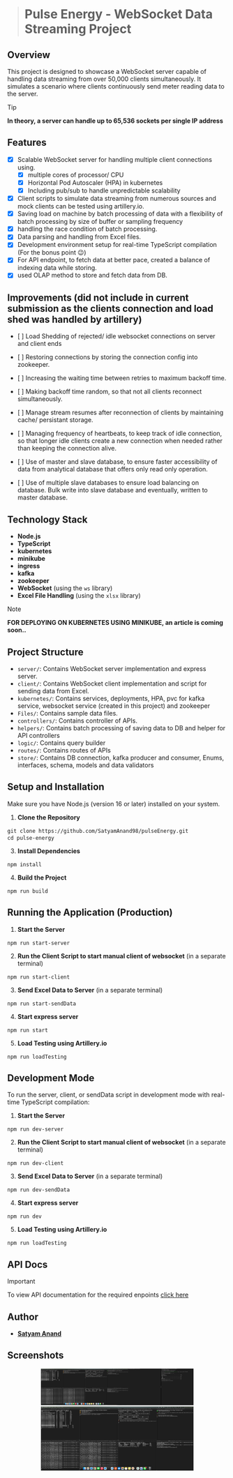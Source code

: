 > # Pulse Energy - WebSocket Data Streaming Project

## Overview

This project is designed to showcase a WebSocket server capable of handling data streaming from over 50,000 clients simultaneously. It simulates a scenario where clients continuously send meter reading data to the server.

> [!TIP]
> **In theory, a server can handle up to 65,536 sockets per single IP address**

## Features

- [x] Scalable WebSocket server for handling multiple client connections using.
    -  [x] multiple cores of processor/ CPU
    -  [x] Horizontal Pod Autoscaler (HPA) in kubernetes
    -  [x] Including pub/sub to handle unpredictable scalability
      
-   [x] Client scripts to simulate data streaming from numerous sources and mock clients can be tested using artillery.io.
-   [x] Saving load on machine by batch processing of data with a flexibility of batch processing by size of buffer or sampling frequency
-   [x] handling the race condition of batch processing.
-   [x] Data parsing and handling from Excel files.
-   [x] Development environment setup for real-time TypeScript compilation (For the bonus point 😉)
-   [x] For API endpoint, to fetch data at better pace, created a balance of indexing data while storing.
-   [x] used OLAP method to store and fetch data from DB.

## Improvements (did not include in current submission as the clients connection and load shed was handled by artillery)

-    [ ] Load Shedding of rejected/ idle websocket connections on server and client ends
-    [ ] Restoring connections by storing the connection config into zookeeper.
-    [ ] Increasing the waiting time between retries to maximum backoff time.
-    [ ] Making backoff time random, so that not all clients reconnect simultaneously.
-    [ ] Manage stream resumes after reconnection of clients by maintaining cache/ persistant storage.
-    [ ] Managing frequency of heartbeats, to keep track of idle connection, so that longer idle clients create a new connection when needed rather than keeping the connection alive.

-    [ ] Use of master and slave database, to ensure faster accessibility of data from analytical database that offers only read only operation.
-    [ ] Use of multiple slave databases to ensure load balancing on database. Bulk write into slave database and eventually, written to master database.

## Technology Stack

-   **Node.js**
-   **TypeScript**
-   **kubernetes**
-   **minikube**
-   **ingress**
-   **kafka**
-   **zookeeper**
-   **WebSocket** (using the `ws` library)
-   **Excel File Handling** (using the `xlsx` library)

> [!NOTE]
> **FOR DEPLOYING ON KUBERNETES USING MINIKUBE, an article is coming soon..**

## Project Structure

-   `server/`: Contains WebSocket server implementation and express server.
-   `client/`: Contains WebSocket client implementation and script for sending data from Excel.
-   `kubernetes/`: Contains services, deployments, HPA, pvc for kafka service, websocket service (created in this project) and zookeeper
-   `Files/`: Contains sample data files.
-   `controllers/`: Contains controller of APIs.
-   `helpers/`: Contains batch processing of saving data to DB and helper for API controllers
-   `logic/`: Contains query builder
-   `routes/`: Contains routes of APIs
-   `store/`: Contains DB connection, kafka producer and consumer, Enums, interfaces, schema, models and data validators

## Setup and Installation

Make sure you have Node.js (version 16 or later) installed on your system.

1. **Clone the Repository**

```
git clone https://github.com/SatyamAnand98/pulseEnergy.git
cd pulse-energy
```

3. **Install Dependencies**

```
npm install
```

4. **Build the Project**

```
npm run build
```

## Running the Application (Production)

1. **Start the Server**

```
npm run start-server
```

2. **Run the Client Script to start manual client of websocket** (in a separate terminal)

```
npm run start-client
```

3. **Send Excel Data to Server** (in a separate terminal)

```
npm run start-sendData
```

4. **Start express server**
```
npm run start
```

5. **Load Testing using Artillery.io**
```
npm run loadTesting
```

## Development Mode

To run the server, client, or sendData script in development mode with real-time TypeScript compilation:

1. **Start the Server**

```
npm run dev-server
```

2. **Run the Client Script to start manual client of websocket** (in a separate terminal)

```
npm run dev-client
```

3. **Send Excel Data to Server** (in a separate terminal)

```
npm run dev-sendData
```

4. **Start express server**
```
npm run dev
```

5. **Load Testing using Artillery.io**
```
npm run loadTesting
```

## API Docs

> [!IMPORTANT]
> To view API documentation for the required enpoints [click here](https://documenter.getpostman.com/view/20345587/2s9YsFFEUo)
> 

## Author

-   [**Satyam Anand**](https://github.com/SatyamAnand98)

## Screenshots

<p align="center">
  <img src="https://github.com/SatyamAnand98/pulseEnergy/blob/496193b28c94f5c40e7e76f9c1cf0196c7fed97e/Files/screenshots.png" width="350" title="Screenshot of both websocket server(running on kubernetes) and client(running locally)">
  <img src="https://github.com/SatyamAnand98/pulseEnergy/blob/496193b28c94f5c40e7e76f9c1cf0196c7fed97e/Files/screenshot2.png" width="350" alt="Screenshot of websocket server(running on kubernetes)">
</p>

